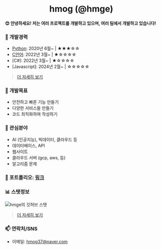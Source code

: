 <div align="center">
    <h1>hmog (@hmge)</h1>
</div>

<h4> 😊 안녕하세요! 저는 여러 프로젝트를 개발하고 있으며, 여러 팀에서 개발하고 있습니다!</h4>


### 💼 개발경력
- [Python](https://github.com/topics/python): 2020년 6월~ | ★★★☆☆
- [C언어](https://github.com/topics/c): 2022년 3월~ | ★☆☆☆☆
- [C#]: 2022년 3월~ | ★☆☆☆☆
- [Javascript]: 2024년 2월~ | ☆☆☆☆☆
 > [더 자세히 보기](https://github.com/hmge/hmge/blob/main/stack.md)

### 🌱 개발목표
- 안전하고 빠른 기능 만들기
- 다양한 서비스들 만들기
- 코드 최적화하여 작성하기

### 🏡 관심분야
- AI (인공지능), 빅데이터, 클라우드 등
- 데이터베이스, API
- 웹사이트
- 클라우드 서버 (gcp, aws, 등)
- 알고리즘 문제

### 📂 포트폴리오: [링크](https://github.com/hmge/hmge/blob/main/portfolio.md)

###  📊 스탯정보
![hmge의 깃허브 스탯](https://github-readme-stats.vercel.app/api?username=hmge\&show_icons=true\&show=reviews,discussions_started,discussions_answered,prs_merged,prs_merged_percentage)
> [더 자세히 보기](https://github.com/hmge/hmge/blob/main/github-stats.md)

### 📫 연락처/SNS
- 이메일: hmog37@naver.com
